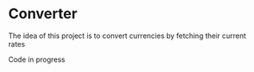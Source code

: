 # Converter

The idea of this project is to convert currencies by fetching their current rates

Code in progress
